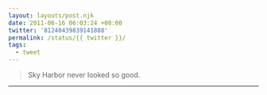 ```yaml
---
layout: layouts/post.njk
date: 2011-06-16 06:03:24 +00:00
twitter: '81240439839141888'
permalink: /status/{{ twitter }}/
tags: 
  - tweet
---
```


> Sky Harbor never looked so good.

---
